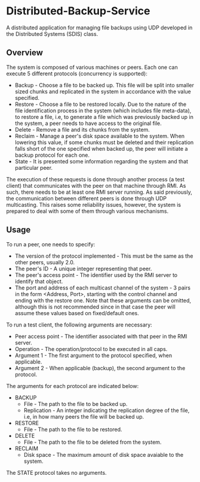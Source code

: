 # Distributed-Backup-Service
A distributed application for managing file backups using UDP developed in the Distributed Systems (SDIS) class.

## Overview
The system is composed of various machines or peers. Each one can execute 5 different protocols (concurrency is supported): 
* Backup - Choose a file to be backed up. This file will be split into smaller sized chunks and replicated in the system in accordance with the value specified.
* Restore - Choose a file to be restored locally. Due to the nature of the file identification process in the system (which includes file meta-data), to restore a file, i.e, to generate a file which was previously backed up in the system, a peer needs to have access to the original file.
* Delete - Remove a file and its chunks from the system. 
* Reclaim - Manage a peer's disk space available to the system. When lowering this value, if some chunks must be deleted and their replication falls short of the one specified when backed up, the peer will initiate a backup protocol for each one.
* State - It is presented some information regarding the system and that particular peer.

The execution of these requests is done through another process (a test client) that communicates with the peer on that machine through RMI. As such, there needs to be at least one RMI server running. 
As said previously, the communication between different peers is done through UDP multicasting. This raises some reliability issues, however, the system is prepared to deal with some of them through various mechanisms. 

## Usage
To run a peer, one needs to specify:
* The version of the protocol implemented - This must be the same as the other peers, usually 2.0.
* The peer's ID - A unique integer representing that peer.
* The peer's access point - The identifier used by the RMI server to identify that object.
* The port and address of each multicast channel of the system - 3 pairs in the form <Address, Port>, starting with the control channel and ending with the restore one. Note that these arguments can be omitted, although this is not recommended since in that case the peer will assume these values based on fixed/default ones.

To run a test client, the following arguments are necessary:
* Peer access point - The identifier associated with that peer in the RMI server.
* Operation - The operation/protocol to be executed in all caps.
* Argument 1 - The first argument to the protocol specified, when applicable.
* Argument 2 - When applicable (backup), the second argument to the protocol.

The arguments for each protocol are indicated below:

* BACKUP
  * File - The path to the file to be backed up.
  * Replication - An integer indicating the replication degree of the file, i.e, in how many peers the file will be backed up.
* RESTORE
  * File - The path to the file to be restored.
* DELETE
  * File - The path to the file to be deleted from the system.
* RECLAIM
  * Disk space - The maximum amount of disk space avaiable to the system.

The STATE protocol takes no arguments.
